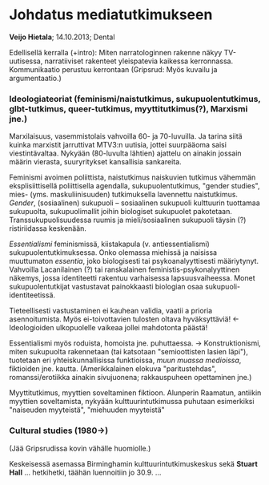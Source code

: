 # Johdatus mediatutkimukseen #
**Veijo Hietala**; 14.10.2013; Dental

Edellisellä kerralla (+intro): Miten narratologinnen rakenne näkyy TV-uutisessa, narratiiviset rakenteet yleispatevia kaikessa kerronnassa. Kommunikaatio perustuu kerrontaan (Gripsrud: Myös kuvailu ja argumentaatio.)

### Ideologiateoriat (feminismi/naistutkimus, sukupuolentutkimus, glbt-tutkimus, queer-tutkimus, myyttitutkimus(?),  Marxismi jne.) ###

Marxilaisuus, vasemmistolais vahvoilla 60- ja 70-luvuilla. Ja tarina siitä kuinka marxistit jarruttivat MTV3:n uutisia, jottei suurpääoma saisi viestintävaltaa. Nykyään (80-luvulta lähtien) ajattelu on ainakin jossain määrin vierasta, suuryritykset kansallisia sankareita.

Feminismi avoimen poliittista, naistutkimus naiskuvien tutkimus vähemmän eksplisiittisellä poliittisella agendalla, sukupuolentutkimus, "gender studies", mies- (yms. maskuliinisuuden) tutkimuksella lavennettu naistutkimus. *Gender*, (sosiaalinen) sukupuoli &ndash; sosiaalinen sukupuoli kulttuurin tuottamaa sukupuolta, sukupuolimallit joihin biologiset sukupuolet pakotetaan. Transsukupuolisuudessa ruumis ja mieli/sosiaalinen sukupuoli täysin (?) ristiriidassa keskenään.

*Essentialismi* feminismissä, kiistakapula (v. antiessentialismi) sukupuolentutkimuksessa. Onko olemassa miehissä ja naisissa muuttumaton *essentia*, joko biologisesti tai psykoanalyyttisesti määriytynyt. Vahvoilla Lacanilainen (?) tai ranskalainen feministis-psykonalyyttinen näkemys, jossa identiteetti rakentuu varhaisessa lapsuusvaiheessa. Monet sukupuolentutkijat vastustavat painokkaasti biologian osaa sukupuoli-identiteetissä. 

Tieteellisesti vastustaminen ei kauhean validia, vaatii a prioria asennoitumista. Myös ei-toivottavien tulosten oltava hyväksyttäviä! &larr; Ideologioiden ulkopuolelle vaikeaa jollei mahdotonta päästä! 

Essentialismi myös roduista, homoista jne. puhuttaessa. &rarr; Konstruktionismi, miten sukupuolta rakennetaan (tai katsotaan "semioottisten lasien läpi"), tuotetaan eri yhteiskunnallisissa funktioissa, *muun muassa medioissa*, fiktioiden jne. kautta. (Amerikkalainen elokuva "paritustehdas", romanssi/erotiikka ainakin sivujuonena; rakkauspuheen opettaminen jne.)

Myyttitutkimus, myyttien soveltaminen fiktioon. Alunperin Raamatun, antiikin myyttien soveltamista, nykyään kulttuurintutkimussa puhutaan esimerkiksi "naiseuden myyteistä", "miehuuden myyteistä"

### Cultural studies (1980&rarr;) ###

(Jää Gripsrudissa kovin vähälle huomiolle.)

Keskeisessä asemassa Birminghamin kulttuurintutkimuskeskus sekä **Stuart Hall** &hellip; hetkihetki, täähän luennoitiin jo 30.9. &hellip;
